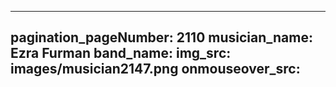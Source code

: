 ------
pagination_pageNumber: 2110
musician_name: Ezra Furman
band_name: 
img_src: images/musician2147.png
onmouseover_src: 
------